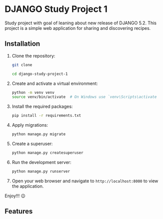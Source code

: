 # DJANGO Study Project 1
Study project with goal of leaning about new release of DJANGO 5.2.
This project is a simple web application for sharing and discovering recipes.

## Installation
1. Clone the repository:
   ```bash
   git clone

   cd django-study-project-1
    ```

2. Create and activate a virtual environment:
    ```bash
    python -m venv venv
    source venv/bin/activate  # On Windows use `venv\Scripts\activate
    ```
3. Install the required packages:
    ```bash
    pip install -r requirements.txt
    ```
4. Apply migrations:
    ```bash
    python manage.py migrate
    ```
5. Create a superuser:
    ```bash
    python manage.py createsuperuser
    ```
6. Run the development server:
    ```bash
    python manage.py runserver
    ```
7. Open your web browser and navigate to `http://localhost:8000` to view the application.

Enjoy!!! 😉

## Features